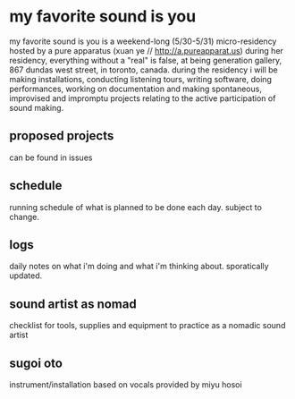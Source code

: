 # my favorite sound is you

my favorite sound is you is a weekend-long (5/30-5/31) micro-residency hosted by a pure apparatus (xuan ye // http://a.pureapparat.us) during her residency, everything without a "real" is false, at being generation gallery, 867 dundas west street,  in toronto, canada. during the residency i will be making installations, conducting listening tours, writing software, doing performances, working on documentation and making spontaneous, improvised and impromptu projects relating to the active participation of sound making.

## proposed projects

can be found in issues

## schedule

running schedule of what is planned to be done each day. subject to change.

## logs

daily notes on what i'm doing and what i'm thinking about. sporatically updated.

## sound artist as nomad

checklist for tools, supplies and equipment to practice as a nomadic sound artist

## sugoi oto

instrument/installation based on vocals provided by miyu hosoi
